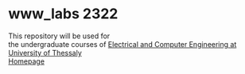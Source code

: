# www_labs 2322

This repository will be used for  
the undergraduate courses of [Electrical and Computer Engineering at University of Thessaly](https://e-ce.uth.gr)  
[Homepage](http://inf-server.inf.uth.gr/~gtsimourtos/index.html)
